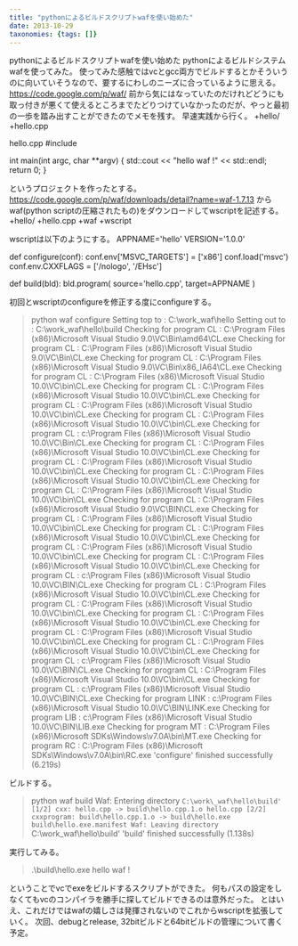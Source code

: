 ```yaml
---
title: "pythonによるビルドスクリプトwafを使い始めた"
date: 2013-10-29
taxonomies: {tags: []}
---
```


pythonによるビルドスクリプトwafを使い始めた
pythonによるビルドシステムwafを使ってみた。
使ってみた感触ではvcとgcc両方でビルドするとかそういうのに向いていそうなので、要するにわしのニーズに合っているように思える。
https://code.google.com/p/waf/
前から気にはなっていたのだけれどどうにも取っ付きが悪くて使えるところまでたどりつけていなかったのだが、やっと最初の一歩を踏み出すことができたのでメモを残す。
早速実践から行く。
+hello/
  +hello.cpp

hello.cpp
#include <iostream>

int main(int argc, char **argv)
{
    std::cout << "hello waf !" << std::endl;
    return 0;
}

というプロジェクトを作ったとする。
https://code.google.com/p/waf/downloads/detail?name=waf-1.7.13
からwaf(python
scriptの圧縮されたもの)をダウンロードしてwscriptを記述する。
+hello/
  +hello.cpp
  +waf
  +wscript

wscriptは以下のようにする。
APPNAME='hello'
VERSION='1.0.0'


def configure(conf):
    conf.env['MSVC_TARGETS'] = ['x86']
    conf.load('msvc')
    conf.env.CXXFLAGS = ['/nologo', '/EHsc']

def build(bld):
    bld.program(
            source='hello.cpp', 
            target=APPNAME
            )

初回とwscriptのconfigureを修正する度にconfigureする。
> python waf configure 
Setting top to                           : C:\work\_waf\hello
Setting out to                           : C:\work\_waf\hello\build
Checking for program CL                  : C:\Program Files (x86)\Microsoft Visual Studio 9.0\VC\Bin\amd64\CL.exe
Checking for program CL                  : C:\Program Files (x86)\Microsoft Visual Studio 9.0\VC\Bin\CL.exe
Checking for program CL                  : C:\Program Files (x86)\Microsoft Visual Studio 9.0\VC\Bin\x86_IA64\CL.exe
Checking for program CL                  : C:\Program Files (x86)\Microsoft Visual Studio 10.0\VC\bin\CL.exe
Checking for program CL                  : C:\Program Files (x86)\Microsoft Visual Studio 10.0\VC\bin\CL.exe
Checking for program CL                  : C:\Program Files (x86)\Microsoft Visual Studio 10.0\VC\bin\CL.exe
Checking for program CL                  : C:\Program Files (x86)\Microsoft Visual Studio 10.0\VC\bin\CL.exe
Checking for program CL                  : c:\Program Files (x86)\Microsoft Visual Studio 10.0\VC\Bin\CL.exe
Checking for program CL                  : C:\Program Files (x86)\Microsoft Visual Studio 10.0\VC\bin\CL.exe
Checking for program CL                  : C:\Program Files (x86)\Microsoft Visual Studio 10.0\VC\bin\CL.exe
Checking for program CL                  : C:\Program Files (x86)\Microsoft Visual Studio 10.0\VC\bin\CL.exe
Checking for program CL                  : C:\Program Files (x86)\Microsoft Visual Studio 10.0\VC\bin\CL.exe
Checking for program CL                  : C:\Program Files (x86)\Microsoft Visual Studio 9.0\VC\BIN\CL.exe
Checking for program CL                  : C:\Program Files (x86)\Microsoft Visual Studio 10.0\VC\bin\CL.exe
Checking for program CL                  : C:\Program Files (x86)\Microsoft Visual Studio 10.0\VC\bin\CL.exe
Checking for program CL                  : C:\Program Files (x86)\Microsoft Visual Studio 10.0\VC\bin\CL.exe
Checking for program CL                  : C:\Program Files (x86)\Microsoft Visual Studio 10.0\VC\bin\CL.exe
Checking for program CL                  : c:\Program Files (x86)\Microsoft Visual Studio 10.0\VC\BIN\CL.exe
Checking for program CL                  : C:\Program Files (x86)\Microsoft Visual Studio 10.0\VC\bin\CL.exe
Checking for program CL                  : C:\Program Files (x86)\Microsoft Visual Studio 10.0\VC\bin\CL.exe
Checking for program CL                  : C:\Program Files (x86)\Microsoft Visual Studio 10.0\VC\bin\CL.exe
Checking for program CL                  : C:\Program Files (x86)\Microsoft Visual Studio 10.0\VC\bin\CL.exe
Checking for program CL                  : C:\Program Files (x86)\Microsoft Visual Studio 10.0\VC\bin\CL.exe
Checking for program CL                  : c:\Program Files (x86)\Microsoft Visual Studio 10.0\VC\BIN\CL.exe
Checking for program CL                  : C:\Program Files (x86)\Microsoft Visual Studio 10.0\VC\bin\CL.exe
Checking for program CL                  : c:\Program Files (x86)\Microsoft Visual Studio 10.0\VC\BIN\CL.exe
Checking for program LINK                : c:\Program Files (x86)\Microsoft Visual Studio 10.0\VC\BIN\LINK.exe
Checking for program LIB                 : c:\Program Files (x86)\Microsoft Visual Studio 10.0\VC\BIN\LIB.exe
Checking for program MT                  : C:\Program Files (x86)\Microsoft SDKs\Windows\v7.0A\bin\MT.exe
Checking for program RC                  : C:\Program Files (x86)\Microsoft SDKs\Windows\v7.0A\bin\RC.exe
'configure' finished successfully (6.219s)

ビルドする。
> python waf build
Waf: Entering directory `C:\work\_waf\hello\build'
[1/2] cxx: hello.cpp -> build\hello.cpp.1.o
hello.cpp
[2/2] cxxprogram: build\hello.cpp.1.o -> build\hello.exe build\hello.exe.manifest
Waf: Leaving directory `C:\work\_waf\hello\build'
'build' finished successfully (1.138s)

実行してみる。
> .\build\hello.exe
hello waf !

ということでvcでexeをビルドするスクリプトができた。
何もパスの設定をしなくてもvcのコンパイラを勝手に探してビルドできるのは意外だった。
とはいえ、これだけではwafの嬉しさは発揮されないのでこれからwscriptを拡張していく。
次回、debugとrelease, 32bitビルドと64bitビルドの管理について書く予定。
